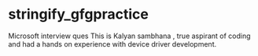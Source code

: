 # stringify_gfgpractice
Microsoft interview ques
This is Kalyan sambhana , true aspirant of coding and had a hands on experience with device driver development.
